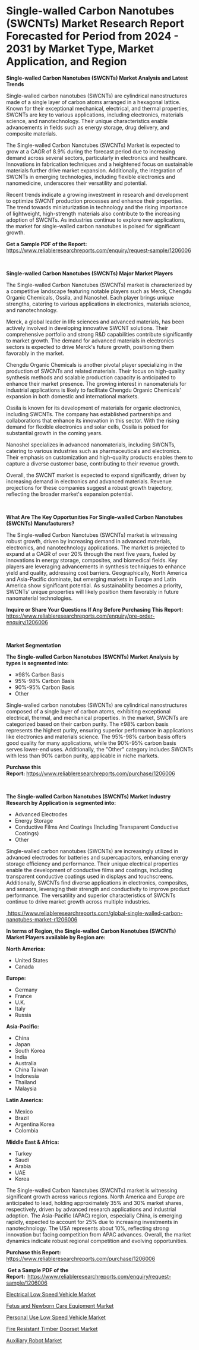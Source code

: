 <p><h1>Single-walled Carbon Nanotubes (SWCNTs) Market Research Report Forecasted for Period from 2024 -  2031 by Market Type, Market Application, and Region</h1></p><p><strong>Single-walled Carbon Nanotubes (SWCNTs) Market Analysis and Latest Trends</strong></p>
<p><p>Single-walled carbon nanotubes (SWCNTs) are cylindrical nanostructures made of a single layer of carbon atoms arranged in a hexagonal lattice. Known for their exceptional mechanical, electrical, and thermal properties, SWCNTs are key to various applications, including electronics, materials science, and nanotechnology. Their unique characteristics enable advancements in fields such as energy storage, drug delivery, and composite materials.</p><p>The Single-walled Carbon Nanotubes (SWCNTs) Market is expected to grow at a CAGR of 8.9% during the forecast period due to increasing demand across several sectors, particularly in electronics and healthcare. Innovations in fabrication techniques and a heightened focus on sustainable materials further drive market expansion. Additionally, the integration of SWCNTs in emerging technologies, including flexible electronics and nanomedicine, underscores their versatility and potential.</p><p>Recent trends indicate a growing investment in research and development to optimize SWCNT production processes and enhance their properties. The trend towards miniaturization in technology and the rising importance of lightweight, high-strength materials also contribute to the increasing adoption of SWCNTs. As industries continue to explore new applications, the market for single-walled carbon nanotubes is poised for significant growth.</p></p>
<p><strong>Get a Sample PDF of the Report:&nbsp;</strong> <a href="https://www.reliableresearchreports.com/enquiry/request-sample/1206006?utm_campaign=1479&utm_medium=2&utm_source=Github&utm_content=ia&utm_term=16102024&utm_id=single-walled-carbon-nanotubes-swcnts">https://www.reliableresearchreports.com/enquiry/request-sample/1206006</a></p>
<p>&nbsp;</p>
<p><strong>Single-walled Carbon Nanotubes (SWCNTs) Major Market Players</strong></p>
<p><p>The Single-walled Carbon Nanotubes (SWCNTs) market is characterized by a competitive landscape featuring notable players such as Merck, Chengdu Organic Chemicals, Ossila, and Nanoshel. Each player brings unique strengths, catering to various applications in electronics, materials science, and nanotechnology.</p><p>Merck, a global leader in life sciences and advanced materials, has been actively involved in developing innovative SWCNT solutions. Their comprehensive portfolio and strong R&D capabilities contribute significantly to market growth. The demand for advanced materials in electronics sectors is expected to drive Merck's future growth, positioning them favorably in the market.</p><p>Chengdu Organic Chemicals is another pivotal player specializing in the production of SWCNTs and related materials. Their focus on high-quality synthesis methods and scalable production capacity is anticipated to enhance their market presence. The growing interest in nanomaterials for industrial applications is likely to facilitate Chengdu Organic Chemicals' expansion in both domestic and international markets.</p><p>Ossila is known for its development of materials for organic electronics, including SWCNTs. The company has established partnerships and collaborations that enhance its innovation in this sector. With the rising demand for flexible electronics and solar cells, Ossila is poised for substantial growth in the coming years.</p><p>Nanoshel specializes in advanced nanomaterials, including SWCNTs, catering to various industries such as pharmaceuticals and electronics. Their emphasis on customization and high-quality products enables them to capture a diverse customer base, contributing to their revenue growth.</p><p>Overall, the SWCNT market is expected to expand significantly, driven by increasing demand in electronics and advanced materials. Revenue projections for these companies suggest a robust growth trajectory, reflecting the broader market's expansion potential.</p></p>
<p>&nbsp;</p>
<p><strong>What Are The Key Opportunities For Single-walled Carbon Nanotubes (SWCNTs) Manufacturers?</strong></p>
<p><p>The Single-walled Carbon Nanotubes (SWCNTs) market is witnessing robust growth, driven by increasing demand in advanced materials, electronics, and nanotechnology applications. The market is projected to expand at a CAGR of over 20% through the next five years, fueled by innovations in energy storage, composites, and biomedical fields. Key players are leveraging advancements in synthesis techniques to enhance yield and quality, addressing cost barriers. Geographically, North America and Asia-Pacific dominate, but emerging markets in Europe and Latin America show significant potential. As sustainability becomes a priority, SWCNTs’ unique properties will likely position them favorably in future nanomaterial technologies.</p></p>
<p><strong>Inquire or Share Your Questions If Any Before Purchasing This Report:</strong> <a href="https://www.reliableresearchreports.com/enquiry/pre-order-enquiry/1206006?utm_campaign=1479&utm_medium=2&utm_source=Github&utm_content=ia&utm_term=16102024&utm_id=single-walled-carbon-nanotubes-swcnts">https://www.reliableresearchreports.com/enquiry/pre-order-enquiry/1206006</a></p>
<p>&nbsp;</p>
<p><strong>Market Segmentation</strong></p>
<p><strong>The Single-walled Carbon Nanotubes (SWCNTs) Market Analysis by types is segmented into:</strong></p>
<p><ul><li>≥98% Carbon Basis</li><li>95%-98% Carbon Basis</li><li>90%-95% Carbon Basis</li><li>Other</li></ul></p>
<p><p>Single-walled carbon nanotubes (SWCNTs) are cylindrical nanostructures composed of a single layer of carbon atoms, exhibiting exceptional electrical, thermal, and mechanical properties. In the market, SWCNTs are categorized based on their carbon purity. The ≥98% carbon basis represents the highest purity, ensuring superior performance in applications like electronics and materials science. The 95%-98% carbon basis offers good quality for many applications, while the 90%-95% carbon basis serves lower-end uses. Additionally, the "Other" category includes SWCNTs with less than 90% carbon purity, applicable in niche markets.</p></p>
<p><strong>Purchase this Report:&nbsp;</strong><a href="https://www.reliableresearchreports.com/purchase/1206006?utm_campaign=1479&utm_medium=2&utm_source=Github&utm_content=ia&utm_term=16102024&utm_id=single-walled-carbon-nanotubes-swcnts">https://www.reliableresearchreports.com/purchase/1206006</a></p>
<p>&nbsp;</p>
<p><strong>The Single-walled Carbon Nanotubes (SWCNTs) Market Industry Research by Application is segmented into:</strong></p>
<p><ul><li>Advanced Electrodes</li><li>Energy Storage</li><li>Conductive Films And Coatings (Including Transparent Conductive Coatings)</li><li>Other</li></ul></p>
<p><p>Single-walled carbon nanotubes (SWCNTs) are increasingly utilized in advanced electrodes for batteries and supercapacitors, enhancing energy storage efficiency and performance. Their unique electrical properties enable the development of conductive films and coatings, including transparent conductive coatings used in displays and touchscreens. Additionally, SWCNTs find diverse applications in electronics, composites, and sensors, leveraging their strength and conductivity to improve product performance. The versatility and superior characteristics of SWCNTs continue to drive market growth across multiple industries.</p></p>
<p><a href="https://www.reliableresearchreports.com/global-single-walled-carbon-nanotubes-market-r1206006?utm_campaign=1479&utm_medium=2&utm_source=Github&utm_content=ia&utm_term=16102024&utm_id=single-walled-carbon-nanotubes-swcnts">&nbsp;https://www.reliableresearchreports.com/global-single-walled-carbon-nanotubes-market-r1206006</a></p>
<p><strong>In terms of Region, the Single-walled Carbon Nanotubes (SWCNTs) Market Players available by Region are:</strong></p>
<p>
    <p> <strong> North America: </strong>
        <ul>
            <li>United States</li>
            <li>Canada</li>
        </ul>
        </p> 
    <p> <strong> Europe: </strong>
        <ul>
            <li>Germany</li>
            <li>France</li>
            <li>U.K.</li>
            <li>Italy</li>
            <li>Russia</li>
        </ul>
        </p> 
    <p> <strong> Asia-Pacific: </strong>
        <ul>
            <li>China</li>
            <li>Japan</li>
            <li>South Korea</li>
            <li>India</li>
            <li>Australia</li>
            <li>China Taiwan</li>
            <li>Indonesia</li>
            <li>Thailand</li>
            <li>Malaysia</li>
        </ul>
        </p> 
    <p> <strong> Latin America: </strong>
        <ul>
            <li>Mexico</li>
            <li>Brazil</li>
            <li>Argentina Korea</li>
            <li>Colombia</li>
        </ul>
        </p> 
    <p> <strong> Middle East & Africa: </strong>
        <ul>
            <li>Turkey</li>
            <li>Saudi</li>
            <li>Arabia</li>
            <li>UAE</li>
            <li>Korea</li>
        </ul>
    </p>
    </p>
<p><p>The Single-walled Carbon Nanotubes (SWCNTs) market is witnessing significant growth across various regions. North America and Europe are anticipated to lead, holding approximately 35% and 30% market shares, respectively, driven by advanced research applications and industrial adoption. The Asia-Pacific (APAC) region, especially China, is emerging rapidly, expected to account for 25% due to increasing investments in nanotechnology. The USA represents about 10%, reflecting strong innovation but facing competition from APAC advances. Overall, the market dynamics indicate robust regional competition and evolving opportunities.</p></p>
<p><strong>Purchase this Report: </strong><a href="https://www.reliableresearchreports.com/purchase/1206006?utm_campaign=1479&utm_medium=2&utm_source=Github&utm_content=ia&utm_term=16102024&utm_id=single-walled-carbon-nanotubes-swcnts">https://www.reliableresearchreports.com/purchase/1206006</a></p>
<p>&nbsp;<strong>Get a Sample PDF of the Report:&nbsp;&nbsp;</strong><a href="https://www.reliableresearchreports.com/enquiry/request-sample/1206006?utm_campaign=1479&utm_medium=2&utm_source=Github&utm_content=ia&utm_term=16102024&utm_id=single-walled-carbon-nanotubes-swcnts">https://www.reliableresearchreports.com/enquiry/request-sample/1206006</a></p>
<p><strong></strong></p>
<p><p><a href="https://www.linkedin.com/pulse/global-perspectives-electrical-low-speed-vehicle-market-trends-odjye?trk=public_post_embed_feed-article-content&utm_campaign=1479&utm_medium=2&utm_source=Github&utm_content=ia&utm_term=16102024&utm_id=single-walled-carbon-nanotubes-swcnts">Electrical Low Speed Vehicle Market</a></p><p><a href="https://www.linkedin.com/pulse/fetus-newborn-care-equipment-market-drivers-challenges-forecast-kjoae?trk=public_post_embed_feed-article-content&utm_campaign=1479&utm_medium=2&utm_source=Github&utm_content=ia&utm_term=16102024&utm_id=single-walled-carbon-nanotubes-swcnts">Fetus and Newborn Care Equipment Market</a></p><p><a href="https://www.linkedin.com/pulse/personal-use-low-speed-vehicle-market-global-regional-cpxke?trk=public_post_embed_feed-article-content&utm_campaign=1479&utm_medium=2&utm_source=Github&utm_content=ia&utm_term=16102024&utm_id=single-walled-carbon-nanotubes-swcnts">Personal Use Low Speed Vehicle Market</a></p><p><a href="https://www.linkedin.com/pulse/fire-resistant-timber-doorset-market-research-report-exploring-sj4kf?trk=public_post_embed_feed-article-content&utm_campaign=1479&utm_medium=2&utm_source=Github&utm_content=ia&utm_term=16102024&utm_id=single-walled-carbon-nanotubes-swcnts">Fire Resistant Timber Doorset Market</a></p><p><a href="https://www.linkedin.com/pulse/auxiliary-robot-market-investigation-industry-evolution-forecast-ku37f?trk=public_post_embed_feed-article-content&utm_campaign=1479&utm_medium=2&utm_source=Github&utm_content=ia&utm_term=16102024&utm_id=single-walled-carbon-nanotubes-swcnts">Auxiliary Robot Market</a></p></p>